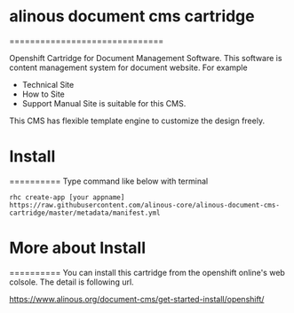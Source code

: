 # alinous document cms cartridge
==============================

Openshift Cartridge for Document Management Software.
This software is content management system for document website.
For example
- Technical Site
- How to Site
- Support Manual Site
is suitable for this CMS.

This CMS has flexible template engine to customize the design freely.


# Install
==========
Type command like below with terminal


```
rhc create-app [your appname] https://raw.githubusercontent.com/alinous-core/alinous-document-cms-cartridge/master/metadata/manifest.yml
```

# More about Install
==========
You can install this cartridge from the openshift online's web colsole.
The detail is following url.

https://www.alinous.org/document-cms/get-started-install/openshift/
